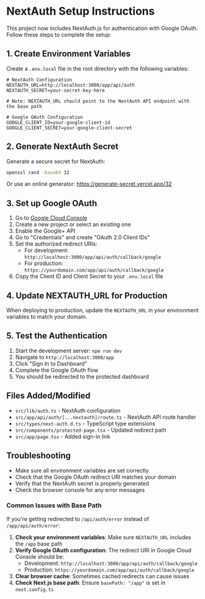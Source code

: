# NextAuth Setup Instructions

This project now includes NextAuth.js for authentication with Google OAuth. Follow these steps to complete the setup:

## 1. Create Environment Variables

Create a `.env.local` file in the root directory with the following variables:

```env
# NextAuth Configuration
NEXTAUTH_URL=http://localhost:3000/app/api/auth
NEXTAUTH_SECRET=your-secret-key-here

# Note: NEXTAUTH_URL should point to the NextAuth API endpoint with the base path

# Google OAuth Configuration
GOOGLE_CLIENT_ID=your-google-client-id
GOOGLE_CLIENT_SECRET=your-google-client-secret
```

## 2. Generate NextAuth Secret

Generate a secure secret for NextAuth:

```bash
openssl rand -base64 32
```

Or use an online generator: https://generate-secret.vercel.app/32

## 3. Set up Google OAuth

1. Go to [Google Cloud Console](https://console.developers.google.com/)
2. Create a new project or select an existing one
3. Enable the Google+ API
4. Go to "Credentials" and create "OAuth 2.0 Client IDs"
5. Set the authorized redirect URIs:
   - For development: `http://localhost:3000/app/api/auth/callback/google`
   - For production: `https://yourdomain.com/app/api/auth/callback/google`
6. Copy the Client ID and Client Secret to your `.env.local` file

## 4. Update NEXTAUTH_URL for Production

When deploying to production, update the `NEXTAUTH_URL` in your environment variables to match your domain.

## 5. Test the Authentication

1. Start the development server: `npm run dev`
2. Navigate to `http://localhost:3000/app`
3. Click "Sign In to Dashboard"
4. Complete the Google OAuth flow
5. You should be redirected to the protected dashboard

## Files Added/Modified

- `src/lib/auth.ts` - NextAuth configuration
- `src/app/api/auth/[...nextauth]/route.ts` - NextAuth API route handler
- `src/types/next-auth.d.ts` - TypeScript type extensions
- `src/components/protected-page.tsx` - Updated redirect path
- `src/app/page.tsx` - Added sign-in link

## Troubleshooting

- Make sure all environment variables are set correctly
- Check that the Google OAuth redirect URI matches your domain
- Verify that the NextAuth secret is properly generated
- Check the browser console for any error messages

### Common Issues with Base Path

If you're getting redirected to `/api/auth/error` instead of `/app/api/auth/error`:

1. **Check your environment variables**: Make sure `NEXTAUTH_URL` includes the `/app` base path
2. **Verify Google OAuth configuration**: The redirect URI in Google Cloud Console should be:
   - Development: `http://localhost:3000/app/api/auth/callback/google`
   - Production: `https://yourdomain.com/app/api/auth/callback/google`
3. **Clear browser cache**: Sometimes cached redirects can cause issues
4. **Check Next.js base path**: Ensure `basePath: "/app"` is set in `next.config.ts`
